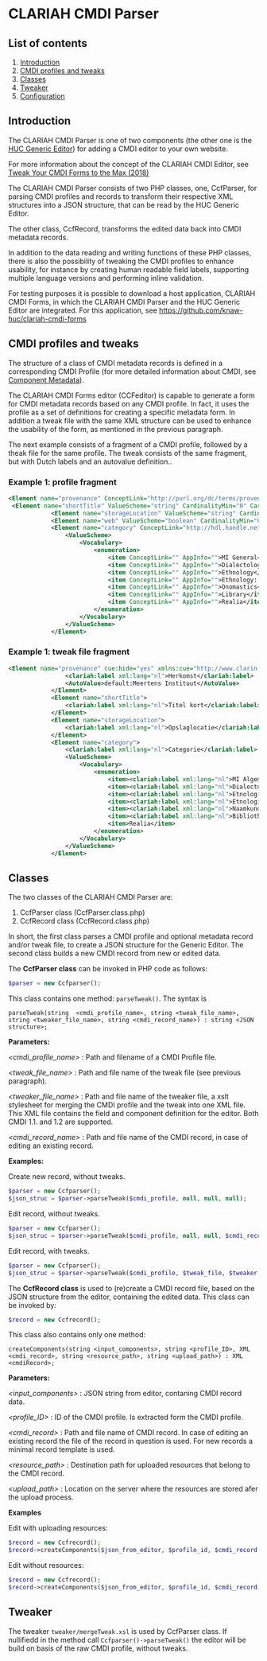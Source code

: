 # CLARIAH CMDI Parser

## List of contents
1. [Introduction](#intro)
2. [CMDI profiles and tweaks](#prof) 
3. [Classes](#class)
4. [Tweaker](#tweak)
5. [Configuration](#conf)

## <a name="intro"></a>Introduction
The CLARIAH CMDI Parser is one of two components (the other one is the [HUC Generic Editor](https://github.com/knaw-huc/huc-generic-editor)) for adding a CMDI editor to your own website. 

For more information about the concept of the CLARIAH CMDI Editor, see [Tweak Your CMDI Forms to the Max (2018)](https://office.clarin.eu/v/CE-2018-1292-CLARIN2018_ConferenceProceedings.pdf#page=102) 

The CLARIAH CMDI Parser consists of two PHP classes, one, CcfParser, for parsing CMDI profiles and records to transform their respective XML structures into a JSON structure, that can be read by the HUC Generic Editor.

The other class, CcfRecord, transforms the edited data back into CMDI metadata records.

In addition to the data reading and writing functions of these PHP classes, there is also the possibility of tweaking the CMDI profiles to enhance usability, for instance by creating human readable field labels, supporting multiple language versions and performing inline validation.

For testing purposes it is possible to download a host application, CLARIAH CMDI Forms, in which the CLARIAH CMDI Parser and the HUC Generic Editor are integrated. For this application, see https://github.com/knaw-huc/clariah-cmdi-forms

## <a name="prof"></a>CMDI profiles and tweaks
The structure of a class of CMDI metadata records is defined in a corresponding CMDI Profile (for more detailed information about CMDI, see [Component Metadata](https://www.clarin.eu/content/component-metadata)).

The CLARIAH CMDI Forms editor (CCFeditor) is capable to generate a form for CMDI metadata records based on any CMDI profile. In fact, it uses the profile as a set of definitions for creating a specific metadata form. In addition a tweak file with the same XML structure can be used to enhance the usability of the form, as mentioned in the previous paragraph.

The next example consists of a fragment of a CMDI profile, followed by a theak file for the same profile. The tweak consists of the same fragment, but with Dutch labels and an autovalue definition..

### Example 1: profile fragment

```xml
<Element name="provenance" ConceptLink="http://purl.org/dc/terms/provenance" ValueScheme="string" CardinalityMin="0" CardinalityMax="unbounded" Multilingual="true"/>
 <Element name="shortTitle" ValueScheme="string" CardinalityMin="0" CardinalityMax="unbounded" Multilingual="true"/>
            <Element name="storageLocation" ValueScheme="string" CardinalityMin="0" CardinalityMax="1" Multilingual="true"/>
            <Element name="web" ValueScheme="boolean" CardinalityMin="0" CardinalityMax="1"/>
            <Element name="category" ConceptLink="http://hdl.handle.net/11459/CCR_C-3646_60ef52ab-b400-cb07-7cc2-bda80ec72001 " CardinalityMin="0" CardinalityMax="1">
                <ValueScheme>
                    <Vocabulary>
                        <enumeration>
                            <item ConceptLink="" AppInfo="">MI General</item>
                            <item ConceptLink="" AppInfo="">Dialectology/language variation</item>
                            <item ConceptLink="" AppInfo="">Ethnology</item>
                            <item ConceptLink="" AppInfo="">Ethnology: Dutch song</item>
                            <item ConceptLink="" AppInfo="">Onomastics</item>
                            <item ConceptLink="" AppInfo="">Library</item>
                            <item ConceptLink="" AppInfo="">Realia</item>
                        </enumeration>
                    </Vocabulary>
                </ValueScheme>
            </Element>
```

### Example 1: tweak file fragment

```xml
<Element name="provenance" cue:hide="yes" xmlns:cue="http://www.clarin.eu/cmdi/cues/1">
                <clariah:label xml:lang="nl">Herkomst</clariah:label>
                <AutoValue>default:Meertens Instituut</AutoValue>
            </Element>
            <Element name="shortTitle">
                <clariah:label xml:lang="nl">Titel kort</clariah:label>
            </Element>
            <Element name="storageLocation">
                <clariah:label xml:lang="nl">Opslaglocatie</clariah:label>
            </Element>
            <Element name="category">
                <clariah:label xml:lang="nl">Categorie</clariah:label>
                <ValueScheme>
                    <Vocabulary>
                        <enumeration>
                            <item><clariah:label xml:lang="nl">MI Algemeen</clariah:label><clariah:value>MI General</clariah:value></item>
                            <item><clariah:label xml:lang="nl">Dialectologie/taalvariatie</clariah:label><clariah:value>Dialectology/language variation</clariah:value></item>
                            <item><clariah:label xml:lang="nl">Etnologie</clariah:label><clariah:value>Ethnology</clariah:value></item>
                            <item><clariah:label xml:lang="nl">Etnologie: Lied</clariah:label><clariah:value>Ethnology: Dutch song</clariah:value></item>
                            <item><clariah:label xml:lang="nl">Naamkunde</clariah:label><clariah:value>Onomastics</clariah:value></item>
                            <item><clariah:label xml:lang="nl">Bibliotheek</clariah:label><clariah:value>Library</clariah:value></item>
                            <item>Realia</item>
                        </enumeration>
                    </Vocabulary>
                </ValueScheme>
            </Element>
```



## <a name="class"></a>Classes
The two classes of the CLARIAH CMDI Parser are:
1. CcfParser class (CcfParser.class.php)
2. CcfRecord class (CcfRecord.class.php)

In short, the first class parses a CMDI profile and optional metadata record and/or tweak file, to create a JSON structure for the Generic Editor. The second class builds a new CMDI record from new or edited data.

The __CcfParser class__ can be invoked in PHP code as follows:

```php
$parser = new Ccfparser();
```
This class contains one method: ```parseTweak()```. The syntax is 

```
parseTweak(string  <cmdi_profile_name>, string <tweak_file_name>, string <tweaker_file_name>, string <cmdi_record_name>) : string <JSON structure>;
```

__Parameters:__

*<cmdi_profile_name>* : Path and filename of a CMDI Profile file.

*<tweak_file_name>* : Path and file name of the tweak file (see previous paragraph). 

*<tweaker_file_name>* : Path and file name of the tweaker file, a xslt stylesheet for merging the CMDI profile and the tweak into one XML file. This XML file contains the field and component definition for the editor. Both CMDI 1.1. and 1.2 are supported.

*<cmdi_record_name>* : Path and file name of the CMDI record, in case of editing an existing record.

__Examples:__

Create new record, without tweaks.
```php
$parser = new Ccfparser();
$json_struc = $parser->parseTweak($cmdi_profile, null, null, null);
```

Edit record, without tweaks.
```php
$parser = new Ccfparser();
$json_struc = $parser->parseTweak($cmdi_profile, null, null, $cmdi_record);
```

Edit record, with tweaks.
```php
$parser = new Ccfparser();
$json_struc = $parser->parseTweak($cmdi_profile, $tweak_file, $tweaker, $cmdi_record);
```


The __CcfRecord class__ is used to (re)create a CMDI record file, based on the JSON structure from the editor, containing the edited data. This class can be invoked by:

```php
$record = new Ccfrecord();
```

This class also contains only one method:

```
createComponents(string <input_components>, string <profile_ID>, XML <cmdi_record>, string <resource_path>, string <upload_path>) : XML <cmdiRecord>;
```

__Parameters:__

*<input_components>* : JSON string from editor, contaning CMDI record data.

*<profile_ID>* : ID of the CMDI profile. Is extracted form the CMDI profile.

*<cmdi_record>* : Path and file name of CMDI record. In case of editing an existing record the file of the record in question is used. For new records a minimal record template is used.

*<resource_path>* : Destination path for uploaded resources that belong to the CMDI record.

*<upload_path>* : Location on the server where the resources are stored afer the upload process.

__Examples__

Edit with uploading resources:

```php
$record = new Ccfrecord();
$record->createComponents($json_from_editor, $profile_id, $cmdi_record, $resource_path, UPLOAD_PATH);
```

Edit without resources:

```php
$record = new Ccfrecord();
$record->createComponents($json_from_editor, $profile_id, $cmdi_record, null, null);
```


## <a name="tweak"></a>Tweaker
The tweaker  ```tweaker/mergeTweak.xsl``` is used by CcfParser class. If nullifiedd in the method call ```Ccfparser()->parseTweak()``` the editor will be build on basis of the raw CMDI profile, without tweaks.
